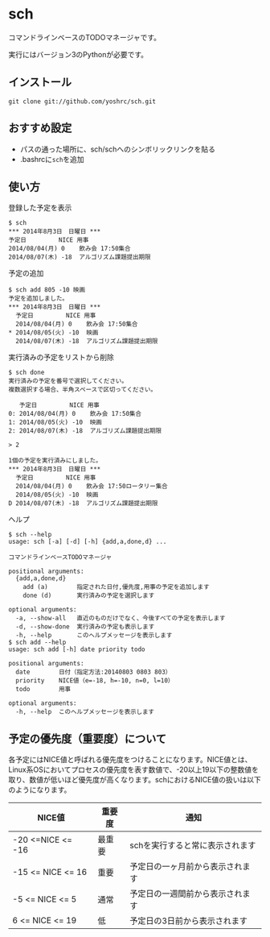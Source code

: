 # sch

コマンドラインベースのTODOマネージャです。

実行にはバージョン3のPythonが必要です。

## インストール

    git clone git://github.com/yoshrc/sch.git

## おすすめ設定

- パスの通った場所に、sch/schへのシンボリックリンクを貼る
- .bashrcに`sch`を追加

## 使い方

登録した予定を表示

    $ sch
    *** 2014年8月3日　日曜日 ***
    予定日         NICE 用事
    2014/08/04(月) 0    飲み会 17:50集合
    2014/08/07(木) -18  アルゴリズム課題提出期限

予定の追加

    $ sch add 805 -10 映画
    予定を追加しました。
    *** 2014年8月3日　日曜日 ***
      予定日         NICE 用事
      2014/08/04(月) 0    飲み会 17:50集合
    * 2014/08/05(火) -10  映画
      2014/08/07(木) -18  アルゴリズム課題提出期限

実行済みの予定をリストから削除

    $ sch done
    実行済みの予定を番号で選択してください。
    複数選択する場合、半角スペースで区切ってください。

       予定日         NICE 用事
    0: 2014/08/04(月) 0    飲み会 17:50集合
    1: 2014/08/05(火) -10  映画
    2: 2014/08/07(木) -18  アルゴリズム課題提出期限

    > 2

    1個の予定を実行済みにしました。
    *** 2014年8月3日　日曜日 ***
      予定日         NICE 用事
      2014/08/04(月) 0    飲み会 17:50ロータリー集合
      2014/08/05(火) -10  映画
    D 2014/08/07(木) -18  アルゴリズム課題提出期限

ヘルプ

    $ sch --help
    usage: sch [-a] [-d] [-h] {add,a,done,d} ...

    コマンドラインベースTODOマネージャ

    positional arguments:
      {add,a,done,d}
        add (a)        指定された日付,優先度,用事の予定を追加します
        done (d)       実行済みの予定を選択します

    optional arguments:
      -a, --show-all   直近のものだけでなく、今後すべての予定を表示します
      -d, --show-done  実行済みの予定も表示します
      -h, --help       このヘルプメッセージを表示します
    $ sch add --help
    usage: sch add [-h] date priority todo

    positional arguments:
      date        日付（指定方法:20140803 0803 803）
      priority    NICE値（e=-18, h=-10, n=0, l=10）
      todo        用事

    optional arguments:
      -h, --help  このヘルプメッセージを表示します

## 予定の優先度（重要度）について

各予定にはNICE値と呼ばれる優先度をつけることになります。NICE値とは、Linux系OSにおいてプロセスの優先度を表す数値で、-20以上19以下の整数値を取り、数値が低いほど優先度が高くなります。schにおけるNICE値の扱いは以下のようになります。

| NICE値            | 重要度 | 通知                             |
| ----------------- | ------ | -------------------------------- |
| -20 <=NICE <= -16 | 最重要 | schを実行すると常に表示されます  |
| -15 <= NICE <= 16 | 重要   | 予定日の一ヶ月前から表示されます |
| -5 <= NICE <= 5   | 通常   | 予定日の一週間前から表示されます |
| 6 <= NICE <= 19   | 低     | 予定日の3日前から表示されます    |
